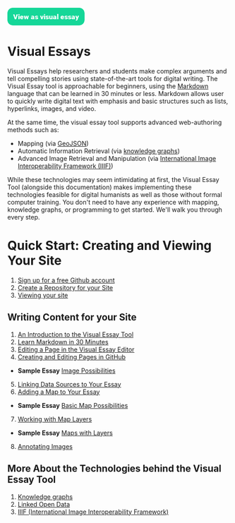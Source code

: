 <a href="https://visual-essays.app"><img src="/ve-button.png"></a>

# Visual Essays

Visual Essays help researchers and students make complex arguments and tell compelling stories using state-of-the-art tools for digital writing. The Visual Essay tool is approachable for beginners, using the [Markdown](https://www.markdownguide.org/getting-started/) language that can be learned in 30 minutes or less. Markdown allows user to quickly write digital text with emphasis and basic structures such as lists, hyperlinks, images, and video. 

At the same time, the visual essay tool supports advanced web-authoring methods such as:

* Mapping (via [GeoJSON](https://en.wikipedia.org/wiki/GeoJSON))
* Automatic Information Retrieval (via [knowledge graphs](https://en.wikipedia.org/wiki/Knowledge_graph))
* Advanced Image Retrieval and Manipulation (via [International Image Interoperability Framework (IIIF)](https://en.wikipedia.org/wiki/International_Image_Interoperability_Framework))

While these technologies may seem intimidating at first, the Visual Essay Tool (alongside this documentation) makes implementing these technologies feasible for digital humanists as well as those without formal computer training. You don't need to have any experience with mapping, knowledge graphs, or programming to get started. We'll walk you through every step.

# Quick Start: Creating and Viewing Your Site

1. [Sign up for a free Github account](https://github.com/join)
2. [Create a Repository for your Site](create-repo.md)
3. [Viewing your site](viewing-your-site.md)

## Writing Content for your Site

1. [An Introduction to the Visual Essay Tool](authoring-intro.md)
2. [Learn Markdown in 30 Minutes](markdown.md)
3. [Editing a Page in the Visual Essay Editor](ve-editor.md)
4. [Creating and Editing Pages in GitHub](github-editor.md)
* **Sample Essay** [Image Possibilities](samples/image-essay.md) 
5. [Linking Data Sources to Your Essay](linking-data.md)
6. [Adding a Map to Your Essay](adding-maps.md)
* **Sample Essay** [Basic Map Possibilities](samples/simple-map.md)
7. [Working with Map Layers](map-layers.md)
* **Sample Essay** [Maps with Layers](samples/simple-map-with-layers.md)
8. [Annotating Images](annotating-images.md)

## More About the Technologies behind the Visual Essay Tool

1. [Knowledge graphs](knowledge-graphs.md)
2. [Linked Open Data](lod.md)
3. [IIIF (International Image Interoperability Framework)](iiif.md)

